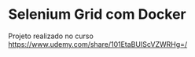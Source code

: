 # Selenium Grid com Docker

Projeto realizado no curso https://www.udemy.com/share/101EtaBUIScVZWRHg=/
